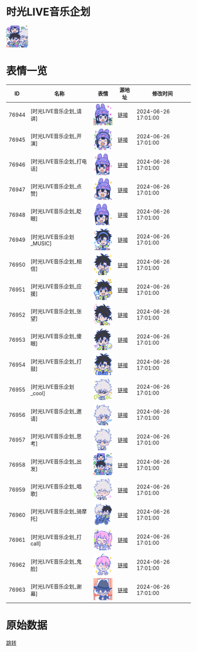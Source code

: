 # 时光LIVE音乐企划

<img src="./cover.png" height="60" alt="cover" />

# 表情一览

|ID|名称|表情|源地址|修改时间|
|----|----|----|----|----|
|76944|[时光LIVE音乐企划_请讲]|<img src="./pic/076944_%5B时光LIVE音乐企划_请讲%5D.png" height="60" alt="请讲"/>|[链接](https://i0.hdslb.com/bfs/garb/1132942ea50c5ab34d8a9fb035f295c0eaa65fee.png)|2024-06-26 17:01:00|
|76945|[时光LIVE音乐企划_开演]|<img src="./pic/076945_%5B时光LIVE音乐企划_开演%5D.png" height="60" alt="开演"/>|[链接](https://i0.hdslb.com/bfs/garb/ebe7a7d5c755bd938d8184203421dec5d24dc72a.png)|2024-06-26 17:01:00|
|76946|[时光LIVE音乐企划_打电话]|<img src="./pic/076946_%5B时光LIVE音乐企划_打电话%5D.png" height="60" alt="打电话"/>|[链接](https://i0.hdslb.com/bfs/garb/ee24b099207dbb39354fcbcbab89d25d51524de5.png)|2024-06-26 17:01:00|
|76947|[时光LIVE音乐企划_点赞]|<img src="./pic/076947_%5B时光LIVE音乐企划_点赞%5D.png" height="60" alt="点赞"/>|[链接](https://i0.hdslb.com/bfs/garb/306d457c28ad869c53e925c6ab40e800b6767de0.png)|2024-06-26 17:01:00|
|76948|[时光LIVE音乐企划_眨眼]|<img src="./pic/076948_%5B时光LIVE音乐企划_眨眼%5D.png" height="60" alt="眨眼"/>|[链接](https://i0.hdslb.com/bfs/garb/588d78afb8834ce437a9f5bbf2265e1a622f3b2d.png)|2024-06-26 17:01:00|
|76949|[时光LIVE音乐企划_MUSIC]|<img src="./pic/076949_%5B时光LIVE音乐企划_MUSIC%5D.png" height="60" alt="MUSIC"/>|[链接](https://i0.hdslb.com/bfs/garb/c38f080a6e3a2a6e175db39ead33ba8aa8f24974.png)|2024-06-26 17:01:00|
|76950|[时光LIVE音乐企划_相信]|<img src="./pic/076950_%5B时光LIVE音乐企划_相信%5D.png" height="60" alt="相信"/>|[链接](https://i0.hdslb.com/bfs/garb/0a44a04be842e104537c36d1e2900828e9eb795c.png)|2024-06-26 17:01:00|
|76951|[时光LIVE音乐企划_应援]|<img src="./pic/076951_%5B时光LIVE音乐企划_应援%5D.png" height="60" alt="应援"/>|[链接](https://i0.hdslb.com/bfs/garb/1736061b58124f573be71b60f144cd3d906f014f.png)|2024-06-26 17:01:00|
|76952|[时光LIVE音乐企划_张望]|<img src="./pic/076952_%5B时光LIVE音乐企划_张望%5D.png" height="60" alt="张望"/>|[链接](https://i0.hdslb.com/bfs/garb/24d799e5a2338a06c823706ba9c6cc52887d2385.png)|2024-06-26 17:01:00|
|76953|[时光LIVE音乐企划_傻眼]|<img src="./pic/076953_%5B时光LIVE音乐企划_傻眼%5D.png" height="60" alt="傻眼"/>|[链接](https://i0.hdslb.com/bfs/garb/0a2737cd5bb06c0a8bd480c8f8ed84075a809100.png)|2024-06-26 17:01:00|
|76954|[时光LIVE音乐企划_打鼓]|<img src="./pic/076954_%5B时光LIVE音乐企划_打鼓%5D.png" height="60" alt="打鼓"/>|[链接](https://i0.hdslb.com/bfs/garb/799c88863710c3a6460970db91d9a569ac2768eb.png)|2024-06-26 17:01:00|
|76955|[时光LIVE音乐企划_cool]|<img src="./pic/076955_%5B时光LIVE音乐企划_cool%5D.png" height="60" alt="cool"/>|[链接](https://i0.hdslb.com/bfs/garb/ef75ae74911e697a1fd663afa48e4b0bfc131c05.png)|2024-06-26 17:01:00|
|76956|[时光LIVE音乐企划_邀请]|<img src="./pic/076956_%5B时光LIVE音乐企划_邀请%5D.png" height="60" alt="邀请"/>|[链接](https://i0.hdslb.com/bfs/garb/1832ee0f6e571843d41795c609fc090bbf2b482e.png)|2024-06-26 17:01:00|
|76957|[时光LIVE音乐企划_思考]|<img src="./pic/076957_%5B时光LIVE音乐企划_思考%5D.png" height="60" alt="思考"/>|[链接](https://i0.hdslb.com/bfs/garb/1df17e4f7406286374541638a772de60e83edb8c.png)|2024-06-26 17:01:00|
|76958|[时光LIVE音乐企划_出发]|<img src="./pic/076958_%5B时光LIVE音乐企划_出发%5D.png" height="60" alt="出发"/>|[链接](https://i0.hdslb.com/bfs/garb/6147f7842ef277490fea9c37fd53d8b23e22f856.png)|2024-06-26 17:01:00|
|76959|[时光LIVE音乐企划_唱歌]|<img src="./pic/076959_%5B时光LIVE音乐企划_唱歌%5D.png" height="60" alt="唱歌"/>|[链接](https://i0.hdslb.com/bfs/garb/bbabfc0d42ffce1f7116b87faa0e7dd83b72a275.png)|2024-06-26 17:01:00|
|76960|[时光LIVE音乐企划_骑摩托]|<img src="./pic/076960_%5B时光LIVE音乐企划_骑摩托%5D.png" height="60" alt="骑摩托"/>|[链接](https://i0.hdslb.com/bfs/garb/67ca8c48a79d6220a093565fb51ad38adefbe0cb.png)|2024-06-26 17:01:00|
|76961|[时光LIVE音乐企划_打call]|<img src="./pic/076961_%5B时光LIVE音乐企划_打call%5D.png" height="60" alt="打call"/>|[链接](https://i0.hdslb.com/bfs/garb/369b9d55f9bd2ff417eebcd1678087d8aaf449b4.png)|2024-06-26 17:01:00|
|76962|[时光LIVE音乐企划_鬼脸]|<img src="./pic/076962_%5B时光LIVE音乐企划_鬼脸%5D.png" height="60" alt="鬼脸"/>|[链接](https://i0.hdslb.com/bfs/garb/70491f39fd5a93b30e92ffa14529a58f6ea88b0f.png)|2024-06-26 17:01:00|
|76963|[时光LIVE音乐企划_谢幕]|<img src="./pic/076963_%5B时光LIVE音乐企划_谢幕%5D.png" height="60" alt="谢幕"/>|[链接](https://i0.hdslb.com/bfs/garb/fde3f9631430dc1ee46cb44a5b78601adb07bcfa.png)|2024-06-26 17:01:00|

# 原始数据

[跳转](./raw.json)

